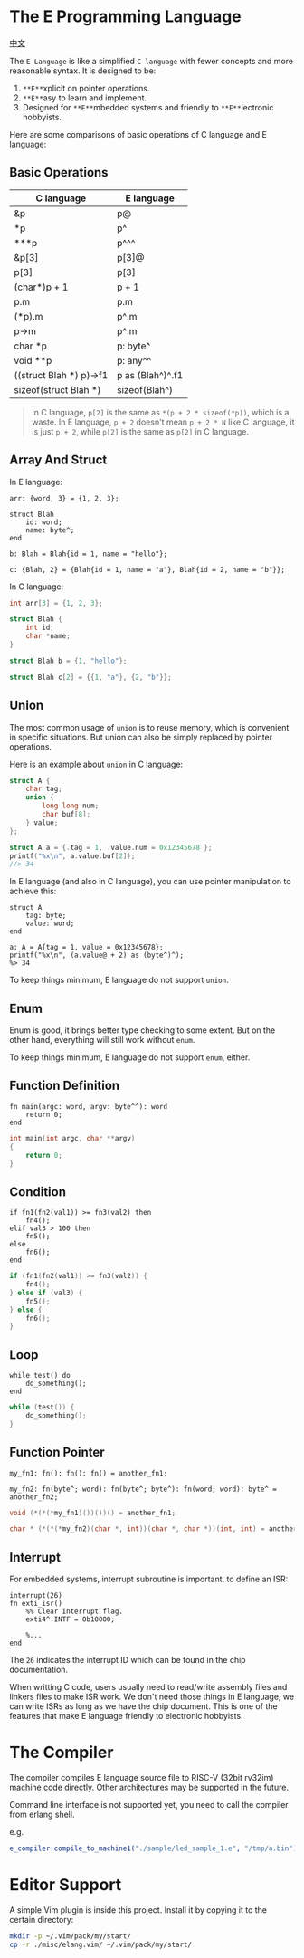 # The E Programming Language

[中文](./README.cn.md)

The `E Language` is like a simplified `C language` with fewer concepts and more reasonable syntax. It is designed to be:
1. `**E**`xplicit on pointer operations.
2. `**E**`asy to learn and implement.
3. Designed for `**E**`mbedded systems and friendly to `**E**`lectronic hobbyists.

Here are some comparisons of basic operations of C language and E language:

## Basic Operations

|          C language         |         E language          |
|-----------------------------|-----------------------------|
| &p                          | p@                          |
| \*p                         | p^                          |
| \*\*\*p                     | p^^^                        |
| &p[3]                       | p[3]@                       |
| p[3]                        | p[3]                        |
| (char\*)p + 1               | p + 1                       |
| p.m                         | p.m                         |
| (\*p).m                     | p^.m                        |
| p-\>m                       | p^.m                        |
| char \*p                    | p: byte^                    |
| void \*\*p                  | p: any^^                    |
| ((struct Blah \*) p)-\>f1   | p as (Blah^)^.f1            |
| sizeof(struct Blah \*)      | sizeof(Blah^)               |

> In C language, `p[2]` is the same as `*(p + 2 * sizeof(*p))`, which is a waste. In E language, `p + 2` doesn't mean `p + 2 * N` like C language, it is just `p + 2`, while `p[2]` is the same as `p[2]` in C language.


## Array And Struct

In E language:
```
arr: {word, 3} = {1, 2, 3};

struct Blah
	id: word;
	name: byte^;
end

b: Blah = Blah{id = 1, name = "hello"};

c: {Blah, 2} = {Blah{id = 1, name = "a"}, Blah{id = 2, name = "b"}};
```

In C language:
```c
int arr[3] = {1, 2, 3};

struct Blah {
	int id;
	char *name;
}

struct Blah b = {1, "hello"};

struct Blah c[2] = {{1, "a"}, {2, "b"}};
```


## Union

The most common usage of `union` is to reuse memory, which is convenient in specific situations. But union can also be simply replaced by pointer operations.

Here is an example about `union` in C language: 

```c
struct A {
	char tag;
	union {
		long long num;
		char buf[8];
	} value;
};

struct A a = {.tag = 1, .value.num = 0x12345678 };
printf("%x\n", a.value.buf[2]);
//> 34
```

In E language (and also in C language), you can use pointer manipulation to achieve this:

```
struct A
	tag: byte;
	value: word;
end

a: A = A{tag = 1, value = 0x12345678};
printf("%x\n", (a.value@ + 2) as (byte^)^);
%> 34
```

To keep things minimum, E language do not support `union`.


## Enum

Enum is good, it brings better type checking to some extent. But on the other hand, everything will still work without `enum`.

To keep things minimum, E language do not support `enum`, either.


## Function Definition

```
fn main(argc: word, argv: byte^^): word
	return 0;
end
```

```c
int main(int argc, char **argv)
{
	return 0;
}
```


## Condition

```
if fn1(fn2(val1)) >= fn3(val2) then
	fn4();
elif val3 > 100 then
	fn5();
else
	fn6();
end
```

```c
if (fn1(fn2(val1)) >= fn3(val2)) {
	fn4();
} else if (val3) {
	fn5();
} else {
	fn6();
}
```


## Loop


```
while test() do
	do_something();
end
```

```c
while (test()) {
	do_something();
}
```


## Function Pointer

```
my_fn1: fn(): fn(): fn() = another_fn1;

my_fn2: fn(byte^; word): fn(byte^; byte^): fn(word; word): byte^ = another_fn2;

```

```c
void (*(*(*my_fn1)())())() = another_fn1;

char * (*(*(*my_fn2)(char *, int))(char *, char *))(int, int) = another_fn2;
```


## Interrupt

For embedded systems, interrupt subroutine is important, to define an ISR:

```
interrupt(26)
fn exti_isr()
	%% Clear interrupt flag.
	exti4^.INTF = 0b10000;

	%...
end
```

The `26` indicates the interrupt ID which can be found in the chip documentation.

When writting C code, users usually need to read/write assembly files and linkers files to make ISR work.
We don't need those things in E language, we can write ISRs as long as we have the chip document.
This is one of the features that make E language friendly to electronic hobbyists.


# The Compiler

The compiler compiles E language source file to RISC-V (32bit rv32im) machine code directly.
Other architectures may be supported in the future.

Command line interface is not supported yet, you need to call the compiler from erlang shell.

e.g.
```erlang
e_compiler:compile_to_machine1("./sample/led_sample_1.e", "/tmp/a.bin").
```


# Editor Support

A simple Vim plugin is inside this project. Install it by copying it to the certain directory:

```sh
mkdir -p ~/.vim/pack/my/start/
cp -r ./misc/elang.vim/ ~/.vim/pack/my/start/
```

